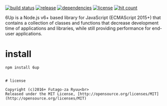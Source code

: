 [![build status](https://img.shields.io/travis/futagoza/6up.svg)](https://travis-ci.org/futagoza/6up)
[![release](https://img.shields.io/npm/v/6up.svg)](https://www.npmjs.com/package/6up)
[![dependencies](https://img.shields.io/david/futagoza/6up.svg)](https://david-dm.org/futagoza/6up)
[![license](https://img.shields.io/badge/license-mit-blue.svg)](https://opensource.org/licenses/MIT)
[![hit count](https://hitt.herokuapp.com/futagoza/6up.svg)](https://github.com/futagoza/6up)

6Up is a Node.js v6+ based library for JavaScript (ECMAScript 2015+) that contains a collection of classes and functions that decrease development time of applications and libraries, while still providing performance for end-user applications.

# install

```shell
npm install 6up
```
```

# license

Copyright (c)2016+ Futago-za Ryuu<br>
Released under the MIT License, [http://opensource.org/licenses/MIT](http://opensource.org/licenses/MIT)
